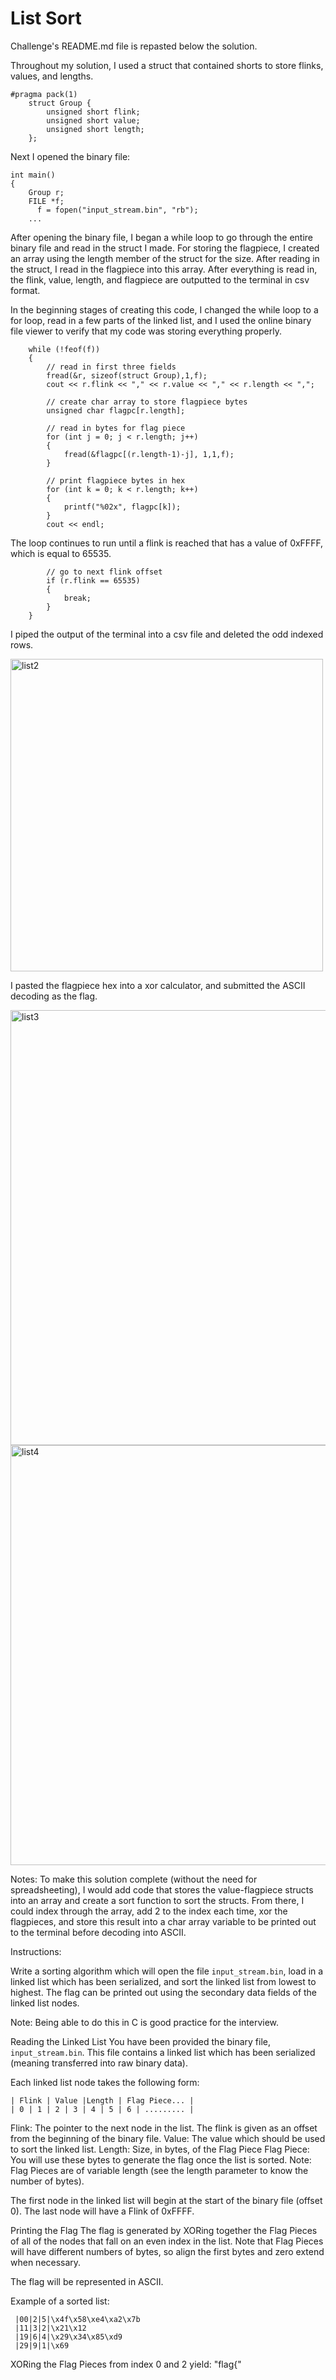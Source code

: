 # List Sort

Challenge's README.md file is repasted below the solution.

Throughout my solution, I used a struct that contained shorts to store flinks, values, and lengths.

```
#pragma pack(1)
    struct Group {
        unsigned short flink;
        unsigned short value;
        unsigned short length;
    };
```

Next I opened the binary file:
```
int main()
{
    Group r;
    FILE *f;
	  f = fopen("input_stream.bin", "rb");
    ...
```

After opening the binary file, I began a while loop to go through the entire binary file and read in the struct I made. For storing the flagpiece, I created an array using the length member of the struct for the size. After reading in the struct, I read in the flagpiece into this array. After everything is read in, the flink, value, length, and flagpiece are outputted to the terminal in csv format.

In the beginning stages of creating this code, I changed the while loop to a for loop, read in a few parts of the linked list, and I used the online binary file viewer to verify that my code was storing everything properly.

```
    while (!feof(f))
    {
        // read in first three fields
        fread(&r, sizeof(struct Group),1,f);
        cout << r.flink << "," << r.value << "," << r.length << ",";

        // create char array to store flagpiece bytes
        unsigned char flagpc[r.length];

        // read in bytes for flag piece
        for (int j = 0; j < r.length; j++)
        {
            fread(&flagpc[(r.length-1)-j], 1,1,f);
        }    

        // print flagpiece bytes in hex
        for (int k = 0; k < r.length; k++)
        {
            printf("%02x", flagpc[k]);
        }
        cout << endl;
   ```

The loop continues to run until a flink is reached that has a value of 0xFFFF, which is equal to 65535.
```
        // go to next flink offset
        if (r.flink == 65535)
        {
            break;
        }
    }
 ```
 
 I piped the output of the terminal into a csv file and deleted the odd indexed rows.
 
<img width="500" alt="list2" src="https://user-images.githubusercontent.com/97570623/236570208-7774970c-82a6-43dc-8539-7dfebd62b1dd.PNG">


I pasted the flagpiece hex into a xor calculator, and submitted the ASCII decoding as the flag.

<img width="696" alt="list3" src="https://user-images.githubusercontent.com/97570623/236570566-f7bf1e43-4afc-4b1c-a408-ed719b5a707e.PNG">

<img width="672" alt="list4" src="https://user-images.githubusercontent.com/97570623/236570577-ad8cb561-9cb7-414f-b353-b7a553709cb4.PNG">

Notes: To make this solution complete (without the need for spreadsheeting), I would add code that stores the value-flagpiece structs into an array and create a sort function to sort the structs. From there, I could index through the array, add 2 to the index each time, xor the flagpieces, and store this result into a char array variable to be printed out to the terminal before decoding into ASCII.


Instructions: 

Write a sorting algorithm which will open the file `input_stream.bin`, load in a linked list which has been serialized, and sort the linked list from lowest to highest. The flag can be printed out using the secondary data fields of the linked list nodes. 

Note: Being able to do this in C is good practice for the interview.

Reading the Linked List
You have been provided the binary file, `input_stream.bin`. This file contains a linked list which has been serialized (meaning transferred into raw binary data).

Each linked list node takes the following form:
```
| Flink | Value |Length | Flag Piece... |
| 0 | 1 | 2 | 3 | 4 | 5 | 6 | ......... |
```

Flink: The pointer to the next node in the list. The flink is given as an offset from the beginning of the binary file.
Value: The value which should be used to sort the linked list.
Length: Size, in bytes, of the Flag Piece
Flag Piece: You will use these bytes to generate the flag once the list is sorted. Note: Flag Pieces are of variable length (see the length parameter to know the number of bytes).

The first node in the linked list will begin at the start of the binary file (offset 0). The last node will have a Flink of 0xFFFF.

Printing the Flag
The flag is generated by XORing together the Flag Pieces of all of the nodes that fall on an even index in the list. Note that Flag Pieces will have different numbers of bytes, so align the first bytes and zero extend when necessary.

The flag will be represented in ASCII.

Example of a sorted list:
```
 |00|2|5|\x4f\x58\xe4\xa2\x7b
 |11|3|2|\x21\x12
 |19|6|4|\x29\x34\x85\xd9
 |29|9|1|\x69
```

XORing the Flag Pieces from index 0 and 2 yield: "flag{"


